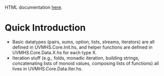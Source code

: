 HTML documentation [here](https://uvm-plaid.github.io/uvmhs).

# Quick Introduction

- Basic datatypes (pairs, sums, option, lists, streams, iterators) are all
  defined in UVMHS.Core.Init.hs, and helper functions are defined in
  UVMHS.Core.Data.X.hs for each type X.
- Iteration stuff (e.g., folds, monadic iteration, building strings,
  concatenating lists of monoid values, composing lists of functions) all lives
  in UVMHS.Core.Data.Iter.hs.
